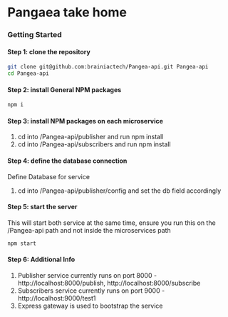 # Pangaea take home


### Getting Started

#### Step 1: clone the repository

```bash
git clone git@github.com:brainiactech/Pangea-api.git Pangea-api
cd Pangea-api
```

#### Step 2: install General NPM packages

```bash
npm i
```

#### Step 3: install NPM packages on each microservice

1. cd into /Pangea-api/publisher and run npm install
2. cd into /Pangea-api/subscribers and run npm install


#### Step 4: define the database connection

Define Database for service
  1. cd into /Pangea-api/publisher/config and set the db field accordingly


#### Step 5: start the server

This will start both service at the same time, ensure you run this on the /Pangea-api path and not inside the microservices path

```bash
npm start
```

#### Step 6: Additional Info

1. Publisher service currently runs on port 8000 - http://localhost:8000/publish, http://localhost:8000/subscribe
2. Subscribers service currently runs on port 9000 - http://localhost:9000/test1
3. Express gateway is used to bootstrap the service
